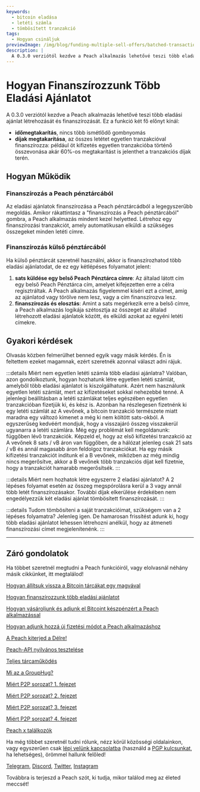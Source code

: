 ```yaml
---
keywords:
  - bitcoin eladása
  - letéti számla
  - tömbösített tranzakció
tags:
  - Hogyan csináljuk
previewImage: /img/blog/funding-multiple-sell-offers/batched-transaction.png
description: |
  A 0.3.0 verziótól kezdve a Peach alkalmazás lehetővé teszi több eladási ajánlat létrehozását és finanszírozását. Íme, hogyan működik.
---
```


# Hogyan Finanszírozzunk Több Eladási Ajánlatot

A 0.3.0 verziótól kezdve a Peach alkalmazás lehetővé teszi több eladási ajánlat létrehozását és finanszírozását. Ez a funkció két fő előnyt kínál:

- **időmegtakarítás**, nincs több ismétlődő gombnyomás
- **díjak megtakarítása**, az összes letétet egyetlen tranzakcióval finanszírozza: például öt kifizetés egyetlen tranzakcióba történő összevonása akár 60%-os megtakarítást is jelenthet a tranzakciós díjak terén.

## Hogyan Működik

### Finanszírozás a Peach pénztárcából

Az eladási ajánlatok finanszírozása a Peach pénztárcádból a legegyszerűbb megoldás. Amikor rákattintasz a "finanszírozás a Peach pénztárcából" gombra, a Peach alkalmazás mindent kezel helyetted. Létrehoz egy finanszírozási tranzakciót, amely automatikusan elküldi a szükséges összegeket minden letéti címre.

### Finanszírozás külső pénztárcából

Ha külső pénztárcát szeretnél használni, akkor is finanszírozhatod több eladási ajánlatodat, de ez egy kétlépéses folyamatot jelent:

1. **sats küldése egy belső Peach Pénztárca címre**: Az általad látott cím egy belső Peach Pénztárca cím, amelyet kifejezetten erre a célra regisztráltak. A Peach alkalmazás figyelemmel kíséri ezt a címet, amíg az ajánlatod vagy törölve nem lesz, vagy a cím finanszírozva lesz.
2. **finanszírozás és elosztás**: Amint a sats megérkezik erre a belső címre, a Peach alkalmazás logikája szétosztja az összeget az általad létrehozott eladási ajánlatok között, és elküldi azokat az egyéni letéti címekre.

## Gyakori kérdések

Olvasás közben felmerülhet benned egyik vagy másik kérdés. Én is feltettem ezeket magamnak, ezért szeretnék azonnal választ adni rájuk.

:::details Miért nem egyetlen letéti számla több eladási ajánlatra?
Valóban, azon gondolkoztunk, hogyan hozhatunk létre egyetlen letéti számlát, amelyből több eladási ajánlatot is kiszolgálhatunk.
Azért nem használunk egyetlen letéti számlát, mert az kifizetéseket sokkal nehezebbé tenné.
A jelenlegi beállításban a letéti számlákat teljes egészében egyetlen tranzakcióban fizetjük ki, és kész is. Azonban ha részlegesen fizetnénk ki egy letéti számlát az A vevőnek, a bitcoin tranzakció természete miatt maradna egy változó kimenet a még ki nem költött sats-okból. A egyszerűség kedvéért mondjuk, hogy a visszajáró összeg visszakerül ugyanarra a letéti számlára.
Még egy problémát kell megoldanunk: függőben lévő tranzakciók. Képzeld el, hogy az első kifizetési tranzakció az A vevőnek 8 sats / vB áron van függőben, de a hálózat jelenleg csak 21 sats / vB és annál magasabb áron feldolgoz tranzakciókat. Ha egy másik kifizetési tranzakciót indítunk el a B vevőnek, miközben az még mindig nincs megerősítve, akkor a B vevőnek több tranzakciós díjat kell fizetnie, hogy a tranzakciót hamarabb megerősítsék.
:::

:::details Miért nem hozhatok létre egyszerre 2 eladási ajánlatot?
A 2 lépéses folyamat esetén az összeg megspórolásra kerül a 3 vagy annál több letét finanszírozásakor. További díjak elkerülése érdekében nem engedélyezzük két eladási ajánlat tömbösített finanszírozását.
:::

:::details Tudom tömbösíteni a saját tranzakcióimat, szükségem van a 2 lépéses folyamatra?
Jelenleg igen. De hamarosan frissítést adunk ki, hogy több eladási ajánlatot lehessen létrehozni anélkül, hogy az átmeneti finanszírozási címet megjelenítenénk.
:::

---

## Záró gondolatok

Ha többet szeretnél megtudni a Peach funkcióiról, vagy elolvasnál néhány másik cikkünket, itt megtalálod!

[Hogyan állítsuk vissza a Bitcoin tárcákat egy magvával](https://peachbitcoin.com/hu/blog/how-to-restore-peach-wallet/)

[Hogyan finanszírozzunk több eladási ajánlatot](https://peachbitcoin.com/hu/blog/funding-multiple-sell-offers/)

[Hogyan vásároljunk és adjunk el Bitcoint készpénzért a Peach alkalmazással](https://peachbitcoin.com/hu/blog/how-to-buy-and-sell-bitcoin-with-cash-using-peach/)

[Hogyan adjunk hozzá új fizetési módot a Peach alkalmazáshoz](https://peachbitcoin.com/hu/blog/how-to-add-a-payment-method/)

[A Peach kiterjed a Délre!](https://peachbitcoin.com/hu/blog/peach-expands-to-the-global-south/)

[Peach-API nyilvános tesztelése](https://peachbitcoin.com/hu/blog/making-our-peach-api-public/)

[Teljes tárcaműködés](https://peachbitcoin.com/hu/blog/full-wallet-functionality/)

[Mi az a GroupHug?](https://peachbitcoin.com/hu/blog/group-hug/)

[Miért P2P sorozat? 1. fejezet](https://peachbitcoin.com/hu/blog/why-p2p-chapter-1/)

[Miért P2P sorozat? 2. fejezet](https://peachbitcoin.com/hu/blog/why-p2p-chapter-2/)

[Miért P2P sorozat? 3. fejezet](https://peachbitcoin.com/hu/blog/why-p2p-chapter-3-circular-economies/)

[Miért P2P sorozat? 4. fejezet](https://peachbitcoin.com/hu/blog/why-p2p-chapter-4-chains-of-trust/)

[Peach x találkozók](https://peachbitcoin.com/hu/blog/peach-for-meetups/)

Ha még többet szeretnél tudni rólunk, nézz körül közösségi oldalainkon, vagy egyszerűen csak [lépj velünk kapcsolatba](mailto:hello@peachbitcoin.com) (használd a [PGP kulcsunkat](https://keys.openpgp.org/vks/v1/by-fingerprint/48339A19645E2E53488E0E5479E1B270FACD1BD2), ha lehetséges), örömmel hallunk felőled!

[Telegram](https://t.me/+GkOW1J-ixBBkZWRk), [Discord](https://discord.gg/ypeHz3SW54), [Twitter](https://twitter.com/peachbitcoin), [Instagram](https://instagram.com/peachbitcoin)

Továbbra is terjeszd a Peach szót, ki tudja, mikor találod meg az életed meccsét!
